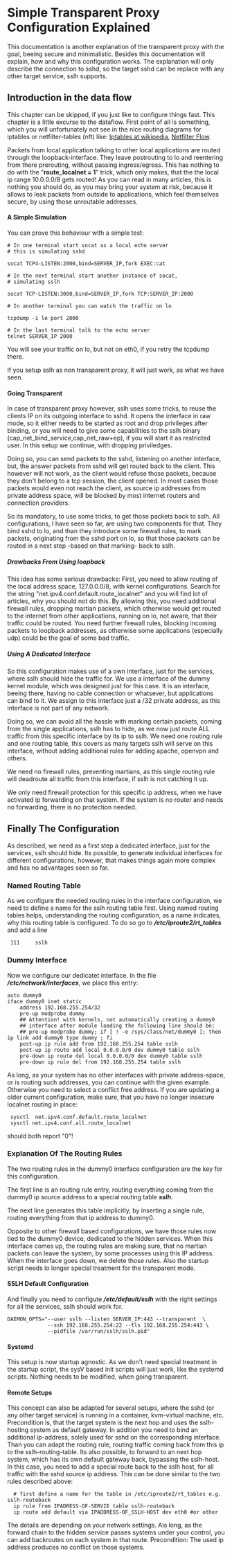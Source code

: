 # Simple Transparent Proxy Configuration Explained #
This documentation is another explanation of the transparent proxy with the goal, beeing secure and minimalistic. Besides this documentation will explain, how and why this configuration works.
The explanation will only describe the connection to sshd, so the target sshd can be replace with any other target service, sslh supports.

## Introduction in the data flow ##
This chapter can be skipped, if you just like to configure things fast.
This chapter is a little excurse to the dataflow. First point of all is something, which you will unfortunately not see in the nice routing diagrams for iptables or netfilter-tables (nft) like: [Iptables at wikipedia](https://upload.wikimedia.org/wikipedia/commons/thumb/3/37/Netfilter-packet-flow.svg/2560px-Netfilter-packet-flow.svg.png), [Netfilter Flow](https://wiki.nftables.org/wiki-nftables/index.php/Netfilter_hooks#Netfilter_hooks_into_Linux_networking_packet_flows).

Packets from local application talking to other local applications are routed through the loopback-interface. They leave postrouting to lo and reentering from there prerouting, without passing ingress/egress.
This has nothing to do with the "**route_localnet = 1**" trick, which only makes, that the the local ip range 10.0.0.0/8 gets routed!
As you can read in many articles, this is nothing you should do, as you may bring your system at risk, because it allows to leak packets from outside to applications, which feel themselves secure, by using those unroutable addresses.
#### A Simple Simulation ####
You can prove this behaviour with a simple test:
```
# In one terminal start socat as a local echo server
# this is simulating sshd

socat TCP4-LISTEN:2000,bind=SERVER_IP,fork EXEC:cat

# In the next terminal start another instance of socat,
# simulating sslh

socat TCP-LISTEN:3000,bind=SERVER_IP,fork TCP:SERVER_IP:2000

# In another terminal you can watch the traffic on lo

tcpdump -i lo port 2000

# In the last terminal talk to the echo server
telnet SERVER_IP 2000
```
You will see your traffic on lo, but not on eth0, if you retry the tcpdump there.

If you setup sslh as non transparent proxy, it will just work, as what we have seen.  

#### Going Transparent ####

In case of transparent proxy however, sslh uses some tricks, to reuse the clients IP on its outgoing interface to sshd. It opens the interface in raw mode, so it either needs to be started as root and drop privileges after binding, or you will need to give some capabilities to the sslh binary (cap_net_bind_service,cap_net_raw+ep), if you will start it as restricted user.
In this setup we continue, with dropping priviledges.

Doing so, you can send packets to the sshd, listening on another interface, but, the answer packets from sshd will get routed back to the client. This however will not work, as the client would refuse those packets, because they don't belong to a tcp session, the client opened. In most cases those packets would even not reach the client, as source ip addresses from private address space, will be blocked by most internet routers and connection providers.

So its mandatory, to use some tricks, to get those packets back to sslh. All configurations, I have seen so far, are using two components for that. They bind sshd to lo, and than they introduce some firewall rules, to mark packets, originating from the sshd port on lo, so that those packets can be routed in a next step -based on that marking- back to sslh.

##### Drawbacks From Using loopback #####
This idea has some serious drawbacks: First, you need to allow routing of the local address space, 127.0.0.0/8, with kernel configurations. Search for the string "net.ipv4.conf.default.route_localnet" and you will find lot of articles, why you should not do this.
By allowing this, you need additional firewall rules, dropping martian packets, which otherwise would get routed to the internet from other applications, running on lo, not aware, that their traffic could be routed.  You need further firewall rules, blocking incoming packets to loopback addresses, as otherwise some applications (especially udp) could be the goal of some bad traffic.

##### Using A Dedicated Interface #####
So this configuration makes use of a own interface, just for the services, where sslh should hide the traffic for. We use a interface of the dummy kernel module, which was designed just for this case.  It is an interface, beeing there, having no cable connection or whatsever, but applications can bind to it. We assign to this interface just a /32 private address, as this interface is not part of any network.

Doing so, we can avoid all the hassle with marking certain packets, coming from the single applications, sslh has to hide, as we now just route ALL traffic from this specific interface by its ip to sslh.
We need one routing rule and one routing table, this covers as many targets sslh will serve on this interface, without adding additional rules for adding apache, openvpn and others.

We need no firewall rules, preventing martians, as this single routing rule will deadroute all traffic from this interface, if sslh is not catching it up.

We only need firewall protection for this specific ip address, when we have activated ip forwarding on that system.  If the system is no router and needs no forwarding, there is no protection needed.

## Finally The Configuration ##

As described, we need as a first step a dedicated interface, just for the services, sslh should hide. Its possible, to generate individual interfaces for different configurations, however, that makes things again more complex and has no advantages seen so far.

### Named Routing Table ###
As we configure the needed routing rules in the interface configuration, we need to define a name for the sslh routing table first.
Using named routing tables helps, understanding the routing configuration, as a name indicates, why this routing table is configured.
To do so go to  _**/etc/iproute2/rt_tables**_ and add a line

```
 111     sslh
```

### Dummy Interface ###
Now we configure our dedicatet interface.
In the file _**/etc/network/interfaces**_, we place this entry:
```
auto dummy0
iface dummy0 inet static
    address 192.168.255.254/32
    pre-up modprobe dummy
    ## Attention! with kernels, not automatically creating a dummy0
    ## interface after module loading the following line should be:
    ## pre-up modprobe dummy; if [ ! -e /sys/class/net/dummy0 ]; then ip link add dummy0 type dummy ; fi
    post-up ip rule add from 192.168.255.254 table sslh
    post-up ip route add local 0.0.0.0/0 dev dummy0 table sslh
    pre-down ip route del local 0.0.0.0/0 dev dummy0 table sslh
    pre-down ip rule del from 192.168.255.254 table sslh
```
As long, as your system has no other interfaces with private address-space, or is routing such addresses, you can continue with the given example. Otherwise you need to select a conflict free address.
If you are updating a older current configuration, make sure, that you have no longer insecure localnet routing in place:
```
 sysctl  net.ipv4.conf.default.route_localnet  
 sysctl net.ipv4.conf.all.route_localnet
```
should both report "0"!


### Explanation Of The Routing Rules ###
The two routing rules in the dummy0 interface configuration are the key for this configuration.

The first line is an routing rule entry, routing everything coming from the dummy0 ip source address to a special routing table _**sslh**_. 

The next line generates this table implicitly, by inserting a single rule, routing everything from that ip address to dummy0.

Opposite to other firewall based configurations, we have those rules now tied to the dummy0 device, dedicated to the hidden services.
When this interface comes up, the routing rules are making sure, that no martian packets can leave the system, by some processes using this IP address. When the interface goes down, we delete those rules.
Also the startup script needs lo longer special treatment for the transparent mode.


#### SSLH Default Configuration ####
And finally you need to configute _**/etc/default/sslh**_ with the right settings for all the services, sslh should work for.
```
DAEMON_OPTS="--user sslh --listen SERVER_IP:443 --transparent  \
             --ssh 192.168.255.254:22 --tls 192.168.255.254:443 \
             --pidfile /var/run/sslh/sslh.pid"
```

#### Systemd #### 
This setup is now startup agnostic. As we don't need special treatment in the startup script, the sysV based init scripts will just work, like the systemd scripts. Nothing needs to be modified, when going transparent.

#### Remote Setups ####
This concept can also be adapted for several setups, where the sshd (or any other target service) is running in a container, kvm-virtual machine, etc.
Precondition is, that the target system is the next hop and uses the sslh-hosting system as default gateway. In addition you need to bind an additional ip-address, solely used for sshd on the corresponding interface.
Than you can adapt the routing rule, routing traffic coming back from this ip to the sslh-routing-table.
Its also possible, to forward to an next hop system, which has its own default gateway back, bypassing the sslh-host.
In this case, you need to add a special route back to the sslh host, for all traffic with the sshd source ip address. This can be done similar to the two rules described above:
```
  # first define a name for the table in /etc/iproute2/rt_tables e.g. sslh-routeback
  ip rule from IPADRESS-OF-SERVIE table sslh-routeback
  ip route add default via IPADDRESS-OF_SSLH-HOST dev eth0 #or other
```
The details are depending on your network settings. Als long, as the forward chain to the hidden service passes systems under your control, you can add backroutes on each system in that route. Precondition: The used ip address produces no conflict on those systems.
